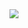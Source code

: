 <!-- just img 图片 -->
<img src="https://cdn.jsdelivr.net/gh/sun0225SUN/sun0225SUN/assets/images/icon.png" />
